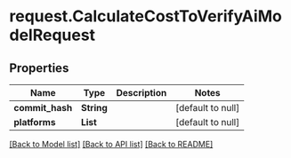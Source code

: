 # request.CalculateCostToVerifyAiModelRequest
## Properties

| Name | Type | Description | Notes |
|------------ | ------------- | ------------- | -------------|
| **commit\_hash** | **String** |  | [default to null] |
| **platforms** | **List** |  | [default to null] |

[[Back to Model list]](../README.md#documentation-for-models) [[Back to API list]](../README.md#documentation-for-api-endpoints) [[Back to README]](../README.md)

